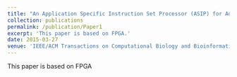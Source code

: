 ```yaml
---
title: "An Application Specific Instruction Set Processor (ASIP) for Adaptive Filters in Neural Prosthetics"
collection: publications
permalink: /publication/Paper1
excerpt: 'This paper is based on FPGA.'
date: 2015-03-27
venue: 'IEEE/ACM Transactions on Computational Biology and Bioinformatics'
---
```


This paper is based on FPGA
